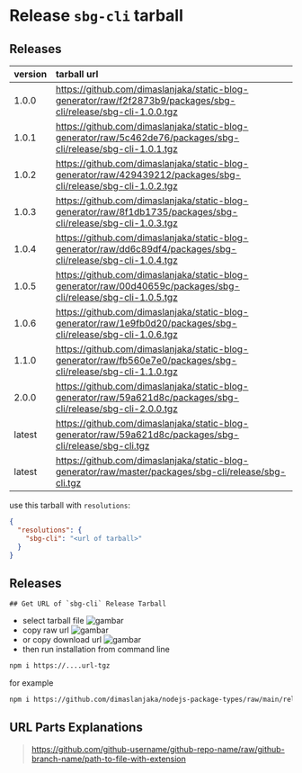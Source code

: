 # Release `sbg-cli` tarball
## Releases
| version | tarball url |
| :--- | :--- |
| 1.0.0 | https://github.com/dimaslanjaka/static-blog-generator/raw/f2f2873b9/packages/sbg-cli/release/sbg-cli-1.0.0.tgz |
| 1.0.1 | https://github.com/dimaslanjaka/static-blog-generator/raw/5c462de76/packages/sbg-cli/release/sbg-cli-1.0.1.tgz |
| 1.0.2 | https://github.com/dimaslanjaka/static-blog-generator/raw/429439212/packages/sbg-cli/release/sbg-cli-1.0.2.tgz |
| 1.0.3 | https://github.com/dimaslanjaka/static-blog-generator/raw/8f1db1735/packages/sbg-cli/release/sbg-cli-1.0.3.tgz |
| 1.0.4 | https://github.com/dimaslanjaka/static-blog-generator/raw/dd6c89df4/packages/sbg-cli/release/sbg-cli-1.0.4.tgz |
| 1.0.5 | https://github.com/dimaslanjaka/static-blog-generator/raw/00d40659c/packages/sbg-cli/release/sbg-cli-1.0.5.tgz |
| 1.0.6 | https://github.com/dimaslanjaka/static-blog-generator/raw/1e9fb0d20/packages/sbg-cli/release/sbg-cli-1.0.6.tgz |
| 1.1.0 | https://github.com/dimaslanjaka/static-blog-generator/raw/fb560e7e0/packages/sbg-cli/release/sbg-cli-1.1.0.tgz |
| 2.0.0 | https://github.com/dimaslanjaka/static-blog-generator/raw/59a621d8c/packages/sbg-cli/release/sbg-cli-2.0.0.tgz |
| latest | https://github.com/dimaslanjaka/static-blog-generator/raw/59a621d8c/packages/sbg-cli/release/sbg-cli.tgz |
| latest | https://github.com/dimaslanjaka/static-blog-generator/raw/master/packages/sbg-cli/release/sbg-cli.tgz |

use this tarball with `resolutions`:
```json
{
  "resolutions": {
    "sbg-cli": "<url of tarball>"
  }
}
```

## Releases

    ## Get URL of `sbg-cli` Release Tarball
- select tarball file
![gambar](https://user-images.githubusercontent.com/12471057/203216375-8af4b5d9-00c2-40fb-8d3d-d220beaabd46.png)
- copy raw url
![gambar](https://user-images.githubusercontent.com/12471057/203216508-7590cbb9-a1ce-47d6-96ca-8d82149f0762.png)
- or copy download url
![gambar](https://user-images.githubusercontent.com/12471057/203216541-3807d2c3-5213-49f3-b93d-c626dbae3b2e.png)
- then run installation from command line
```bash
npm i https://....url-tgz
```
for example
```bash
npm i https://github.com/dimaslanjaka/nodejs-package-types/raw/main/release/nodejs-package-types.tgz
```

## URL Parts Explanations
> https://github.com/github-username/github-repo-name/raw/github-branch-name/path-to-file-with-extension